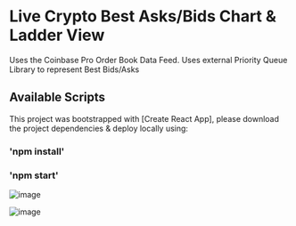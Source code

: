 # Live Crypto Best Asks/Bids Chart & Ladder View

Uses the Coinbase Pro Order Book Data Feed.
Uses external Priority Queue Library to represent Best Bids/Asks

## Available Scripts
This project was bootstrapped with [Create React App], please download the project dependencies
& deploy locally using:

### 'npm install'
### 'npm start'

![image](https://user-images.githubusercontent.com/40084583/186753870-7de1abaa-42f7-423b-8bbf-cd4ee37fdfe3.png)

![image](https://user-images.githubusercontent.com/40084583/186754006-a55595a7-3262-45c0-8b7c-34791f1ec590.png)
